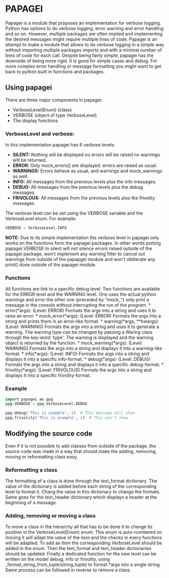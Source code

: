 # PAPAGEI
Papagei is a module that proposes an implementation for verbose logging. Python has options to do verbose logging, 
error warning and error handling and so on. However, multiple packages are often implied and implementing the desired 
messages might require multiple lines of code. Papagei is an attempt to make a module that allows to do verbose logging 
in a simple way without importing multiple packages imports and with a minimal number of lines of code for each call. 
Despite being fairly simple, papagei has the downside of being more rigid. It is good for simple cases and debug. For
more complex error handling or message formatting you might want to get back to python built in functions and packages.

## Using papagei
There are three major components in papagei:
- VerboseLevel(Enum) (class)
- VERBOSE (object of type VerboseLevel)
- The display functions
 
### VerboseLevel and verbose:
In this implementation papagei has 6 verbose levels:
- **SILENT:** Nothing will be displayed no errors will be raised no warnings will be returned.
- **ERROR:** Only mock_errors() are displayed. errors are raised as usual. 
- **WARNINGS:** Errors behave as usual, and warnings and mock_warnings as well.
- **INFO:** All messages from the previous levels plus the info messages.
- **DEBUG:** All messages from the previous levels plus the debug messages.
- **FRIVOLOUS:** All messages from the previous levels plus the frivolity messages.

The verbose level can be set using the VERBOSE variable and the VerboseLevel enum. For example:
```python
VERBOSE = VerboseLevel.INFO
```
**NOTE:** Due to its simple implementation the verbose level in papagei only works on the functions 
form the papagei packages. In other words putting papagei.VERBOSE to silent will not silence errors raised outside of 
the papagei package, won't implement any warning filter to cancel out warnings from outside of the papapgei module and 
won't obliterate any print() done outside of the papagei module.

### Functions
All functions are link to a specific debug level. Two functions are available for the ERROR level and the WARNING level.
One uses the actual python warnings and error the other one (preceded by "mock_") only print a message in the console 
without interrupting the run of the program.
    * error(*args): (Level: ERROR) Formats the args into a string and uses it to raise an error.
    * mock_error(*args): (Level: ERROR) Formats the args into a string and prints them in an error-like format.
    * warning(*args, **kwargs): (Level: WARNING) Formats the args into a string and uses it to generate a warning. The 
    warning type can be changed by passing a Waring class through the key-word 'type'. The warning is displayed and the
    warning object is returned by the function.
    * mock_warning(*args): (Level: WARNING) Formats the args into a string and displays it into a warning-like format.
    * info(*args): (Level: INFO) Formats the args into a string and displays it into a specific info-format.
    * debug(*args): (Level: DEBUG) Formats the args into a string and displays it into a specific debug-format.
    * frivolity(*args): (Level: FRIVOLOUS) Formats the args into a string and displays it into a specific 
    frivolity-format.
   
### Example
```python
import papagei as ppg
ppg.VERBOSE = ppg.VerboseLevel.DEBUG

ppg.debug('This is example', 1)  # This message will show
ppg.frivolity('This is example', 2)  # This won't show
```
    
## Modifying the source code
Even if it is not possible to add classes from outside of the package, the source code was made in a way that should 
make the adding, removing, moving or reformatting class easy.

### Reformatting a class
The formatting of a class is done through the text_format dictionary. The value of the dictionary is added before 
each string of the corresponding level to format it. Chang the value in this dictionary to change the formats. 
Same goes for the text_header dictionary which displays a header at the beginning of a message.

### Adding, removing or moving a class
To move a class in the hierarchy all that has to be done it to change its position in the VerboseLevel(Enum) enum. 
This enum is auto-numbered so moving it will adapt the value of the item and the checks in every functions will be 
adapted. To add an item the corresponding VerboseLevel should be added in the enum. Then the text_format and text_header 
dictionaries should be updated. Finally a dedicated function for the new level can be written on the model debug, 
info or frivolity, using _format_string_from_tuple(string_tuple) to format *args into a single string. Same process can 
be followed in reverse to remove a class.